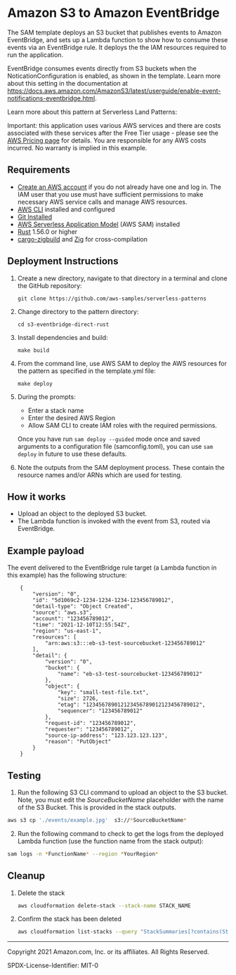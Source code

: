 # Amazon S3 to Amazon EventBridge

The SAM template deploys an S3 bucket that publishes events to Amazon EventBridge, and sets up a Lambda function to show how to consume these events via an EventBridge rule. It deploys the the IAM resources required to run the application.

EventBridge consumes events directly from S3 buckets when the NoticationConfiguration is enabled, as shown in the template. Learn more about this setting in the documentation at https://docs.aws.amazon.com/AmazonS3/latest/userguide/enable-event-notifications-eventbridge.html.

Learn more about this pattern at Serverless Land Patterns:

Important: this application uses various AWS services and there are costs associated with these services after the Free Tier usage - please see the [AWS Pricing page](https://aws.amazon.com/pricing/) for details. You are responsible for any AWS costs incurred. No warranty is implied in this example.

## Requirements

* [Create an AWS account](https://portal.aws.amazon.com/gp/aws/developer/registration/index.html) if you do not already have one and log in. The IAM user that you use must have sufficient permissions to make necessary AWS service calls and manage AWS resources.
* [AWS CLI](https://docs.aws.amazon.com/cli/latest/userguide/install-cliv2.html) installed and configured
* [Git Installed](https://git-scm.com/book/en/v2/Getting-Started-Installing-Git)
* [AWS Serverless Application Model](https://docs.aws.amazon.com/serverless-application-model/latest/developerguide/serverless-sam-cli-install.html) (AWS SAM) installed
* [Rust](https://www.rust-lang.org/) 1.56.0 or higher
* [cargo-zigbuild](https://github.com/messense/cargo-zigbuild) and [Zig](https://ziglang.org/) for cross-compilation

## Deployment Instructions

1. Create a new directory, navigate to that directory in a terminal and clone the GitHub repository:
    ```
    git clone https://github.com/aws-samples/serverless-patterns
    ```
2. Change directory to the pattern directory:
    ```
    cd s3-eventbridge-direct-rust
    ```
3. Install dependencies and build:
    ```
    make build
    ```
4. From the command line, use AWS SAM to deploy the AWS resources for the pattern as specified in the template.yml file:
    ```
    make deploy
    ```
5. During the prompts:
    * Enter a stack name
    * Enter the desired AWS Region
    * Allow SAM CLI to create IAM roles with the required permissions.

    Once you have run `sam deploy --guided` mode once and saved arguments to a configuration file (samconfig.toml), you can use `sam deploy` in future to use these defaults.

6. Note the outputs from the SAM deployment process. These contain the resource names and/or ARNs which are used for testing.

## How it works

* Upload an object to the deployed S3 bucket.
* The Lambda function is invoked with the event from S3, routed via EventBridge.

## Example payload

The event delivered to the EventBridge rule target (a Lambda function in this example) has the following structure:

```
    {
        "version": "0",
        "id": "5d1069c2-1234-1234-1234-123456789012",
        "detail-type": "Object Created",
        "source": "aws.s3",
        "account": "123456789012",
        "time": "2021-12-10T12:55:54Z",
        "region": "us-east-1",
        "resources": [
            "arn:aws:s3:::eb-s3-test-sourcebucket-123456789012"
        ],
        "detail": {
            "version": "0",
            "bucket": {
                "name": "eb-s3-test-sourcebucket-123456789012"
            },
            "object": {
                "key": "small-test-file.txt",
                "size": 2726,
                "etag": "123456789012123456789012123456789012",
                "sequencer": "123456789012"
            },
            "request-id": "123456789012",
            "requester": "123456789012",
            "source-ip-address": "123.123.123.123",
            "reason": "PutObject"
        }
    }
```

## Testing

1. Run the following S3 CLI command to upload an object to the S3 bucket. Note, you must edit the *SourceBucketName* placeholder with the name of the S3 Bucket. This is provided in the stack outputs.

```bash
aws s3 cp './events/example.jpg'  s3://*SourceBucketName*
```

2. Run the following command to check to get the logs from the deployed Lambda function (use the function name from the stack output):

```bash
sam logs -n *FunctionName* --region *YourRegion*
```

## Cleanup

1. Delete the stack
    ```bash
    aws cloudformation delete-stack --stack-name STACK_NAME
    ```
2. Confirm the stack has been deleted
    ```bash
    aws cloudformation list-stacks --query "StackSummaries[?contains(StackName,'STACK_NAME')].StackStatus"
    ```
----
Copyright 2021 Amazon.com, Inc. or its affiliates. All Rights Reserved.

SPDX-License-Identifier: MIT-0
